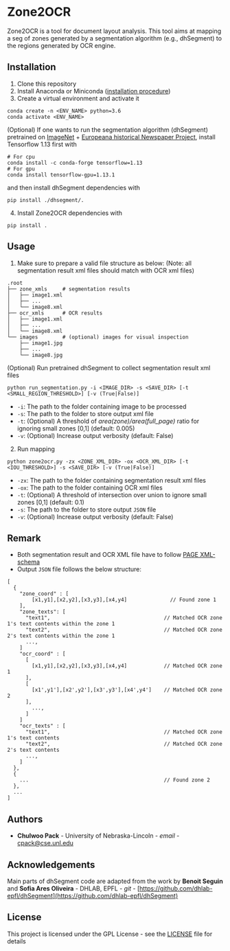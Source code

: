 
# Zone2OCR
Zone2OCR is a tool for document layout analysis. This tool aims at mapping a seg of zones generated by a segmentation algorithm (e.g., dhSegment) to the regions generated by OCR engine.


## Installation
1. Clone this repository
2. Install Anaconda or Miniconda ([installation procedure](https://docs.anaconda.com/anaconda/install/]))
3. Create a virtual environment and activate it
```
conda create -n <ENV_NAME> python=3.6
conda activate <ENV_NAME>
```

(Optional) If one wants to run the segmentation algorithm (dhSegment) pretrained on [ImageNet]([http://www.image-net.org/](http://www.image-net.org/)) + [Europeana historical Newspaper Project]([https://www.primaresearch.org/datasets/ENP](https://www.primaresearch.org/datasets/ENP)), install Tensorflow 1.13 first with
```
# For cpu
conda install -c conda-forge tensorflow=1.13
# For gpu
conda install tensorflow-gpu=1.13.1
```
and then install dhSegment dependencies with
```
pip install ./dhsegment/.
```

4. Install Zone2OCR dependencies with
```
pip install .
```

## Usage
1. Make sure to prepare a valid file structure as below: 
(Note: all segmentation result xml files should match with OCR xml files)
```
.root
├── zone_xmls     # segmentation results
│   ├── image1.xml  
│   ├── ...
│   └── image8.xml
├── ocr_xmls      # OCR results
│   ├── image1.xml  
│   ├── ...
│   └── image8.xml
└── images        # (optional) images for visual inspection
    ├── image1.jpg  
    ├── ...
    └── image8.jpg
```
(Optional) Run pretrained dhSegment to collect segmentation result xml files
```
python run_segmentation.py -i <IMAGE_DIR> -s <SAVE_DIR> [-t <SMALL_REGION_THRESHOLD>] [-v (True|False)]
```
* `-i`: The path to the folder containing image to be processed
* `-s`: The path to the folder to store output xml file
* `-t`: (Optional) A threshold of *area(zone)/area(full_page)* ratio for ignoring small zones [0,1] (default: 0.005)
* `-v`: (Optional) Increase output verbosity (default: False) 

2. Run mapping
```
python zone2ocr.py -zx <ZONE_XML_DIR> -ox <OCR_XML_DIR> [-t <IOU_THRESHOLD>] -s <SAVE_DIR> [-v (True|False)]
```
* `-zx`: The path to the folder containing segmentation result xml files
* `-ox`: The path to the folder containing OCR xml files
* `-t`: (Optional) A threshold of intersection over union to ignore small zones [0,1] (default: 0.1)
* `-s`: The path to the folder to store output `JSON` file
* `-v`: (Optional) Increase output verbosity (default: False) 

## Remark
* Both segmentation result and OCR XML file have to follow [PAGE XML-schema](https://www.primaresearch.org/tools/PAGELibraries)
* Output `JSON` file follows the below structure:
```
[
  {
    "zone_coord" : [
    	[x1,y1],[x2,y2],[x3,y3],[x4,y4]              // Found zone 1
    ],
    "zone_texts": [                               
      "text1",                                     // Matched OCR zone 1's text contents within the zone 1
      "text2",                                     // Matched OCR zone 2's text contents within the zone 1
      ...,
    ]
    "ocr_coord" : [
      [
        [x1,y1],[x2,y2],[x3,y3],[x4,y4]            // Matched OCR zone 1
      ],
      [
        [x1',y1'],[x2',y2'],[x3',y3'],[x4',y4']    // Matched OCR zone 2
      ],
        ...,
      ]
    ]
    "ocr_texts" : [
      "text1",                                     // Matched OCR zone 1's text contents
      "text2",                                     // Matched OCR zone 2's text contents
      ...,
    ]
  },
  {
    ...                                            // Found zone 2
  },
  ...
]
```

## Authors
- **Chulwoo Pack** - University of Nebraska-Lincoln - _email_ - [cpack@cse.unl.edu](mailto:cpack@cse.unl.edu)

## Acknowledgements
Main parts of dhSegment code are adapted from the work by
**Benoit Seguin** and **Sofia Ares Oliveira** - DHLAB, EPFL - _git_ - [https://github.com/dhlab-epfl/dhSegment](https://github.com/dhlab-epfl/dhSegment)

## License
This project is licensed under the GPL License - see the [LICENSE](/LICENSE) file for details